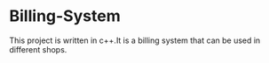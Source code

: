 # Billing-System
This project is written in c++.It is a billing system that can be used in different shops.
